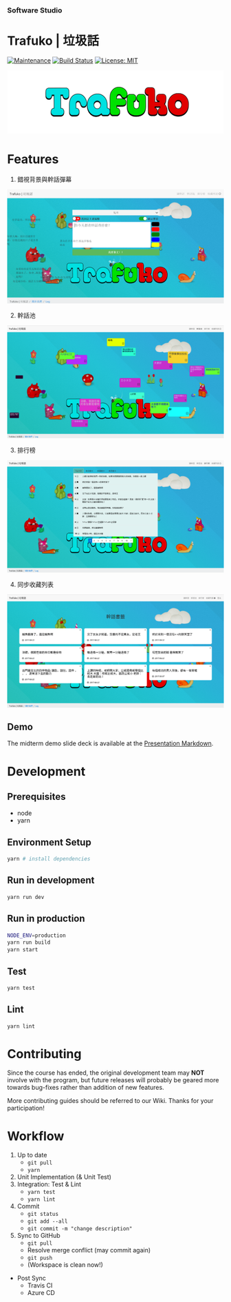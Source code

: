 ### Software Studio
# Trafuko | 垃圾話
[![Maintenance](https://img.shields.io/maintenance/yes/2017.svg)]()
[![Build Status](https://travis-ci.com/chengscott/Trafuko-Web.svg?token=6qy6kyyaykPzLdMZwRRn&branch=master)](https://travis-ci.com/chengscott/Trafuko-Web)
[![License: MIT](https://img.shields.io/badge/License-MIT-yellow.svg)](https://opensource.org/licenses/MIT)

![](/dist/images/logo.svg)

# Features

1. 錯視背景與幹話彈幕

![](/metadata/background.png)

2. 幹話池

![](/metadata/pool.png)

3. 排行榜

![](/metadata/rank.png)

4. 同步收藏列表

![](/metadata/fav.png)

## Demo

The midterm demo slide deck is available at the [Presentation Markdown](/metadata/講幹話？Trafuko.md).

# Development

## Prerequisites

* node
* yarn

## Environment Setup

```bash
yarn # install dependencies
```

## Run in development

```bash
yarn run dev
```

## Run in production

```bash
NODE_ENV=production
yarn run build
yarn start
```

## Test

```bash
yarn test
```

## Lint

```bash
yarn lint
```

# Contributing

Since the course has ended, the original development team may **NOT** involve with the program, but future releases will probably be geared more towards bug-fixes rather than addition of new features.

More contributing guides should be referred to our Wiki. Thanks for your participation!

# Workflow

1. Up to date
    - ```git pull```
    - ```yarn```
2. Unit Implementation (& Unit Test)
3. Integration: Test & Lint
    - ```yarn test```
    - ```yarn lint```
4. Commit
    - ```git status```
    - ```git add --all```
    - ```git commit -m "change description"```
5. Sync to GitHub
    - ```git pull```
    - Resolve merge conflict (may commit again)
    - ```git push```
    - (Workspace is clean now!)
- Post Sync
    - Travis CI
    - Azure CD

